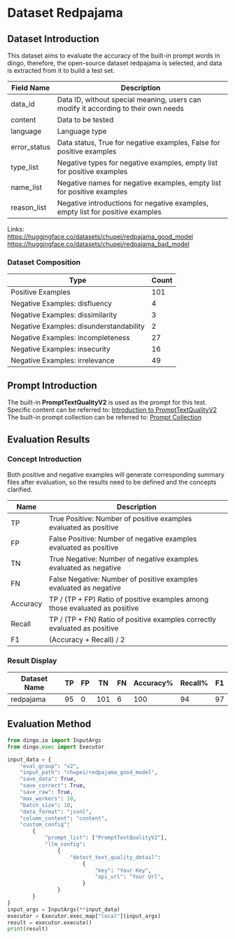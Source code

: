 # Dataset Redpajama

## Dataset Introduction
This dataset aims to evaluate the accuracy of the built-in prompt words in dingo, therefore, the open-source dataset redpajama is selected, and data is extracted from it to build a test set.

| Field Name   | Description                                                                        |
|--------------|------------------------------------------------------------------------------------|
| data_id      | Data ID, without special meaning, users can modify it according to their own needs |
| content      | Data to be tested                                                                  |
| language     | Language type                                                                      |
| error_status | Data status, True for negative examples, False for positive examples               |
| type_list    | Negative types for negative examples, empty list for positive examples             |
| name_list    | Negative names for negative examples, empty list for positive examples             |
| reason_list  | Negative introductions for negative examples, empty list for positive examples     |

Links:<br>
https://huggingface.co/datasets/chupei/redpajama_good_model<br>
https://huggingface.co/datasets/chupei/redpajama_bad_model

### Dataset Composition
| Type                                    | Count |
|-----------------------------------------|-------|
| Positive Examples                       | 101   |
| Negative Examples: disfluency           | 4     |
| Negative Examples: dissimilarity        | 3     |
| Negative Examples: disunderstandability | 2     |
| Negative Examples: incompleteness       | 27    |
| Negative Examples: insecurity           | 16    |
| Negative Examples: irrelevance          | 49    |

## Prompt Introduction
The built-in **PromptTextQualityV2** is used as the prompt for this test.<br>
Specific content can be referred to: [Introduction to PromptTextQualityV2](../../../dingo/model/prompt/prompt_text_quality_v2.py)<br>
The built-in prompt collection can be referred to: [Prompt Collection](../../../dingo/model/prompt)

## Evaluation Results
### Concept Introduction
Both positive and negative examples will generate corresponding summary files after evaluation, so the results need to be defined and the concepts clarified.

| Name     | Description                                                                 |
|----------|-----------------------------------------------------------------------------|
| TP       | True Positive: Number of positive examples evaluated as positive            |
| FP       | False Positive: Number of negative examples evaluated as positive           |
| TN       | True Negative: Number of negative examples evaluated as negative            |
| FN       | False Negative: Number of positive examples evaluated as negative           |
| Accuracy | TP / (TP + FP) Ratio of positive examples among those evaluated as positive |
| Recall   | TP / (TP + FN) Ratio of positive examples correctly evaluated as positive   |
| F1       | (Accuracy + Recall) / 2                                                     |

### Result Display
| Dataset Name | TP | FP | TN  | FN | Accuracy% | Recall% | F1 |
|--------------|----|----|-----|----|-----------|---------|----|
| redpajama    | 95 | 0  | 101 | 6  | 100       | 94      | 97 |

## Evaluation Method

```python
from dingo.io import InputArgs
from dingo.exec import Executor

input_data = {
    "eval_group": "v2",
    "input_path": "chupei/redpajama_good_model",
    "save_data": True,
    "save_correct": True,
    "save_raw": True,
    "max_workers": 10,
    "batch_size": 10,
    "data_format": "jsonl",
    "column_content": "content",
    "custom_config":
        {
            "prompt_list": ["PromptTextQualityV2"],
            "llm_config":
                {
                    "detect_text_quality_detail":
                        {
                            "key": "Your Key",
                            "api_url": "Your Url",
                        }
                }
        }
}
input_args = InputArgs(**input_data)
executor = Executor.exec_map["local"](input_args)
result = executor.execute()
print(result)
```
